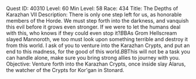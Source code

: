 Quest ID: 40310
Level: 60
Min Level: 58
Race: 434
Title: The Depths of Karazhan VII
Description: There is only one step left for us, as honorable members of the Horde. We must step forth into the darkness, and vanquish this evil before it grows even stronger. If we were to let the humans deal with this, who knows if they could even stop it?$B$BAs Grom Hellscream slayed Mannoroth, we too must look upon something terrible and destroy it from this world. I ask of you to venture into the Karazhan Crypts, and put an end to this madness, for the good of this world.$B$BThis will not be a task you can handle alone, make sure you bring strong allies to journey with you.
Objective: Venture forth into the Karazhan Crypts, once inside slay Alarus, the watcher of the Crypts for Kor'gan in Stonard.

